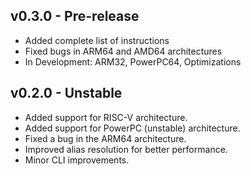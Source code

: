 ## v0.3.0 - Pre-release

- Added complete list of instructions
- Fixed bugs in ARM64 and AMD64 architectures
- In Development: ARM32, PowerPC64, Optimizations

## v0.2.0 - Unstable

- Added support for RISC-V architecture.
- Added support for PowerPC (unstable) architecture.
- Fixed a bug in the ARM64 architecture.
- Improved alias resolution for better performance.
- Minor CLI improvements.
